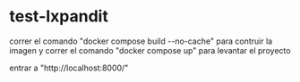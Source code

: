 # test-Ixpandit

correr el comando "docker compose build --no-cache" para contruir la imagen y
correr el comando "docker compose up" para levantar el proyecto

entrar a "http://localhost:8000/"
